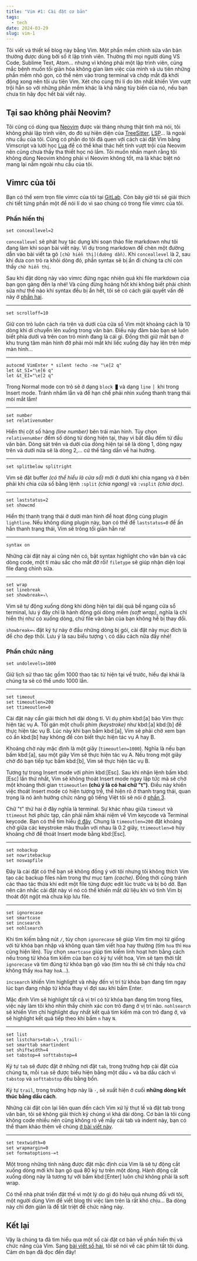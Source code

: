 ```yaml
---
title: "Vim #1: Cài đặt cơ bản"
tags:
  - tech
date: 2024-03-29
slug: vim-1
---
```

Tôi viết và thiết kế blog này bằng Vim. Một phần mềm chỉnh sửa văn bản thường được dùng bởi số ít lập trình viên. Thường thì mọi người dùng VS Code, Sublime Text, Atom... nhưng vì không phải một lập trình viên, cũng mắc bệnh muốn tối giản hóa không gian làm việc của mình và ưu tiên những phần mềm nhỏ gọn, có thể ném vào trong terminal và chớp mắt đã khởi động xong nên tôi ưu tiên Vim. Xét cho cùng thì lí do lớn nhất khiến Vim vượt trội hẳn so với những phần mềm khác là khả năng tùy biến của nó, nếu bạn chưa tin hãy đọc hết bài viết này.

## Tại sao không phải Neovim?

Tôi cũng có dùng qua [Neovim](https://neovim.io/) được vài tháng nhưng thật tình mà nói, tôi không phải lập trình viên, do đó sự hiện diện của [TreeSitter](https://github.com/nvim-treesitter/nvim-treesitter), [LSP](https://github.com/neovim/nvim-lspconfig)... là ngoài nhu cầu của tôi. Cũng có phần do tôi đã quen với cách cài đặt Vim bằng Vimscript và lười học [Lua](https://www.lua.org/) để có thể khai thác hết tính vượt trội của Neovim nên cũng chưa thấy tha thiết học nó lắm. Tôi muốn nhấn mạnh rằng tôi không dùng Neovim không phải vì Neovim không tốt, mà là khác biệt nó mang lại nằm ngoài nhu cầu của tôi.

## Vimrc của tôi

Bạn có thể xem trọn file vimrc của tôi tại [GitLab](https://gitlab.com/khiemtu27/dotfiles/-/tree/master/vim). Còn bây giờ tôi sẽ giải thích chi tiết từng phần một để nói lí do vì sao chúng có trong file vimrc của tôi.

### Phần hiển thị

```vim
set conceallevel=2
```

`conceallevel` sẽ phát huy tác dụng khi soạn thảo file markdown như tôi đang làm khi soạn bài viết này. Ví dụ trong markdown để chèn một đường dẫn vào bài viết ta gõ `[chữ hiển thị](đường dẫn)`. Khi `conceallevel` là 2, sau khi đưa con trỏ ra khỏi dòng đó, phần syntax sẽ bị ẩn đi chúng ta chỉ còn thấy `chữ hiển thị`.

Sau khi đặt dòng này vào vimrc đừng ngạc nhiên quá khi file markdown của bạn gọn gàng đến lạ nhé! Và cũng đừng hoảng hốt khi không biết phải chỉnh sửa như thế nào khi syntax đều bị ẩn hết, tôi sẽ có cách giải quyết vấn đề này ở [phần hai](/vim-2).

---

```vim
set scrolloff=10
```

Giữ con trỏ luôn cách rìa trên và dưới của cửa sổ Vim một khoảng cách là 10 dòng khi di chuyển lên xuống trong văn bản. Điều này đảm bảo bạn sẽ luôn biết phía dưới và trên con trỏ mình đang là cái gì. Đồng thời giữ mắt bạn ở khu trung tâm màn hình đỡ phải mỏi mắt khi liếc xuống đáy hay lên trên mép màn hình...

---

```vim
autocmd VimEnter * silent !echo -ne "\e[2 q"
let &t_SI="\e[6 q"
let &t_EI="\e[2 q"
```

Trong Normal mode con trỏ sẽ ở dạng `block ▉` và dạng `line ▏` khi trong Insert mode. Tránh nhầm lẫn và để hạn chế phải nhìn xuống thanh trạng thái mỏi mắt lắm!

---

```vim
set number
set relativenumber
```

Hiển thị cột số hàng _(line number)_ bên trái màn hình. Tùy chọn `relativenumber` đếm số dòng từ dòng hiện tại, thay vì bắt đầu đếm từ đầu văn bản. Dòng sát trên và dưới của dòng hiện tại sẽ là dòng 1, dòng ngay trên và dưới nữa sẽ là dòng 2,... cứ thế tăng dần về hai hướng.

---

```vim
set splitbelow splitright
```

Vim sẽ đặt buffer _(có thể hiểu là cửa sổ)_ mới ở dưới khi chia ngang và ở bên phải khi chia cửa sổ bằng lệnh `:split` _(chia ngang)_ và `:vsplit` _(chia dọc)_.

---

```vim
set laststatus=2
set showcmd
```

Hiển thị thanh trạng thái ở dưới màn hình để hoạt động cùng plugin `lightline`. Nếu không dùng plugin này, bạn có thể để `laststatus=0` để ẩn hẳn thanh trạng thái, Vim sẽ trông tối giản hẳn ra!

---

```vim
syntax on
```

Những cài đặt này ai cũng nên có, bật syntax highlight cho văn bản và các dòng code, một tí màu sắc cho mắt đỡ rối! `filetype` sẽ giúp nhận diện loại file đang chỉnh sửa.

---

```vim
set wrap
set linebreak
set showbreak=⤷\
```

Vim sẽ tự động xuống dòng khi dòng hiện tại dài quá bề ngang cửa sổ terminal, lưu ý đây chỉ là hành động gói dòng mềm _(soft wrap)_, nghĩa là chỉ hiển thị như có xuống dòng, chứ file văn bản của bạn không hề bị thay đổi.

`showbreak=⤷` đặt ký tự này ở đầu những dòng bị gói, cài đặt này mục đích là để cho đẹp thôi. Lưu ý là sau biểu tượng `\` có dấu cách nữa đấy nhé!

### Phần chức năng

```vim
set undolevels=1000
```

Giữ lịch sử thao tác gồm 1000 thao tác từ hiện tại về trước, hiểu đại khái là chúng ta sẽ có thể undo 1000 lần.

---

```vim
set timeout
set timeoutlen=200
set ttimeoutlen=0
```

Cài đặt này cần giải thích hơi dài dòng tí. Ví dụ phím kbd:[a] bảo Vim thực hiện tác vụ A. Tôi gán một chuỗi phím _(keystroke)_ như kbd:[a] kbd:[b] để thực hiện tác vụ B. Lúc này khi bạn bấm kbd:[a], Vim sẽ phải chờ xem bạn có ấn kbd:[b] hay không để còn biết thực hiện tác vụ A hay B.

Khoảng chờ này mặc định là một giây (`timeoutlen=1000`). Nghĩa là nếu bạn bấm kbd:[a], sau một giây Vim sẽ thực hiện tác vụ A. Nếu trong một giây chờ đó bạn tiếp tục bấm kbd:[b], Vim sẽ thực hiện tác vụ B.

Tương tự trong Insert mode với phím kbd:[Esc]. Sau khi nhận lệnh bấm kbd:[Esc] lần thứ nhất, Vim sẽ không thoát Insert mode ngay lập tức mà sẽ chờ một khoảng thời gian `ttimeoutlen` **(chú ý là có hai chữ "t")**. Điều này khiến việc thoát Insert mode có hiện tượng trễ, thể hiện rõ ở thanh trạng thái, quan trọng là nó ảnh hưởng chức năng gõ tiếng Việt tôi sẽ nói ở [phần 3](/vim-3).

Chữ "t" thứ hai ở đây nghĩa là terminal. Sự khác nhau giữa `timeout` và `ttimeout` hơi phức tạp, cần phải nắm khái niệm về Vim keycode và Terminal keycode. Bạn có thể tìm hiểu [ở đây](https://vi.stackexchange.com/questions/10249/what-is-the-difference-between-mapped-key-sequences-and-key-codes-timeoutl). Chung là `timeoutlen=200` đặt khoảng chờ giữa các keystroke mâu thuẫn với nhau là 0.2 giây, `ttimeoutlen=0` hủy khoảng chờ để thoát Insert mode bằng kbd:[Esc].

---

```vim
set nobackup
set nowritebackup
set noswapfile
```

Đây là cài đặt có thể bạn sẽ không đồng ý với tôi nhưng tôi không thích Vim tạo các backup files nằm trong thư mục tạm _(cache)_. Đồng thời cũng tránh các thao tác thừa khi edit một file từng được edit lúc trước và bị bỏ dở. Bạn nên cân nhắc cài đặt này vì nó có thể khiến mất dữ liệu khi vô tình Vim bị thoát đột ngột mà chưa kịp lưu file.

---

```vim
set ignorecase
set smartcase
set incsearch
set nohlsearch
```

Khi tìm kiếm bằng nút `/`, tùy chọn `ignorecase` sẽ giúp Vim tìm mọi từ giống với từ khóa bạn nhập và không quan tâm viết hoa hay thường (tìm `hoa` thì `Hoa` cũng hiện lên). Tùy chọn `smartcase` giúp tìm kiếm linh hoạt hơn bằng cách nếu trong từ khóa tìm kiếm của bạn có ký tự viết hoa, Vim sẽ tạm thời tắt `ignorecase` và tìm đúng từ khóa bạn gõ vào (tìm `hOa` thì sẽ chỉ thấy `hOa` chứ không thấy `Hoa` hay `hoA`...).

`incsearch` khiến Vim highlight và nhảy đến vị trí từ khóa bạn đang tìm ngay lúc bạn đang nhập từ khóa thay vì đợi sau khi bấm Enter.

Mặc định Vim sẽ highlight tất cả vị trí có từ khóa bạn đang tìm trong files, việc này làm tôi khó nhìn thấy chính xác con trỏ đang ở vị trí nào. `nohlsearch` sẽ khiến Vim chỉ highlight duy nhất kết quả tìm kiếm mà con trỏ đang ở, và sẽ highlight kết quả tiếp theo khi bấm `n` hay `N`.

---

```vim
set list
set listchars=tab:▸\ ,trail:·
set smarttab smartindent
set shiftwidth=4
set tabstop=4 softtabstop=4
```

Ký tự `tab` sẽ được đặt ở những nơi đặt `tab`, trong trường hợp cài đặt của chúng ta, mỗi `tab` sẽ được biểu hiện bằng một dấu `▸` và ba dấu cách vì `tabstop` và `softtabstop` đều bằng bốn.

Ký tự `trail`, trong trường hợp này là `·`, sẽ xuất hiện ở cuối **những dòng kết thúc bằng dấu cách**.

Những cài đặt còn lại liên quan đến cách Vim xử lý thụt lề và đặt tab trong văn bản, tôi sẽ không giải thích kỹ chúng vì khá dài dòng. Cơ bản là tôi cũng không code nhiều nên cũng không rõ về mấy cái tab và indent này, bạn có thể tham khảo thêm về chúng [ở bài viết này](https://edryd.org/posts/vim-indenting/).

---

```vim
set textwidth=0
set wrapmargin=0
set formatoptions-=t
```

Một trong những tính năng được đặt mặc định của Vim là sẽ tự động cắt xuống dòng mới khi bạn gõ quá 80 ký tự trên một dòng. Hành động cắt xuống dòng này là tương tự với bấm kbd:[Enter] luôn chứ không phải là soft wrap.

Có thể nhà phát triển đặt thế vì một lý do gì đó hiệu quả nhưng đối với tôi, một người dùng Vim để viết blog thì việc làm trên là rất khó chịu... Ba dòng này chỉ đơn giản là để tắt triệt để chức năng này.

## Kết lại

Vậy là chúng ta đã tìm hiểu qua một số cài đặt cơ bản về phần hiển thị và chức năng của Vim. Sang [bài viết số hai](/vim-2), tôi sẽ nói về các phím tắt tôi dùng. Cảm ơn bạn đã đọc đến đây!
